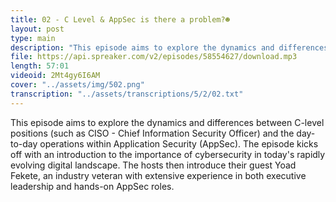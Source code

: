```yaml
---
title: 02 - C Level & AppSec is there a problem?☻
layout: post
type: main
description: "This episode aims to explore the dynamics and differences between C-level positions (such as CISO - Chief Information Security Officer) and the day-to-day operations within Application Security (AppSec). The episode kicks off with an introduction to the importance of cybersecurity in today's rapidly evolving digital landscape. The hosts then introduce their guest Yoad Fekete, an industry veteran with extensive experience in both executive leadership and hands-on AppSec roles."
file: https://api.spreaker.com/v2/episodes/58554627/download.mp3
length: 57:01
videoid: 2Mt4gy6I6AM
cover: "../assets/img/502.png"
transcription: "../assets/transcriptions/5/2/02.txt"
---
```


This episode aims to explore the dynamics and differences between C-level positions (such as CISO - Chief Information Security Officer) and the day-to-day operations within Application Security (AppSec). The episode kicks off with an introduction to the importance of cybersecurity in today's rapidly evolving digital landscape. The hosts then introduce their guest Yoad Fekete, an industry veteran with extensive experience in both executive leadership and hands-on AppSec roles.